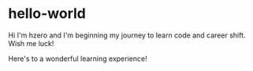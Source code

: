 # hello-world


Hi I'm hzero and I'm beginning my journey to learn code and career shift. Wish me luck!

Here's to a wonderful learning experience!
